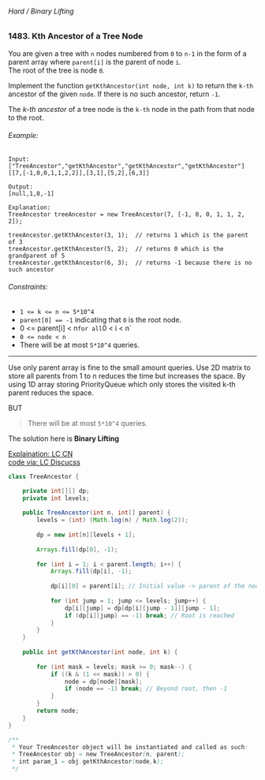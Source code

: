 ###### Hard / Binary Lifting

### 1483. Kth Ancestor of a Tree Node

You are given a tree with `n` nodes numbered from `0` to `n-1` in the form of a parent array where `parent[i]` is the parent of node `i`.   
The root of the tree is node `0`.

Implement the function `getKthAncestor(int node, int k)` to return the `k-th` ancestor of the given `node`. If there is no such ancestor, return `-1`.

The _k-th ancestor_ of a tree node is the `k-th` node in the path from that node to the root.  


###### Example:
```
Input:
["TreeAncestor","getKthAncestor","getKthAncestor","getKthAncestor"]
[[7,[-1,0,0,1,1,2,2]],[3,1],[5,2],[6,3]]

Output:
[null,1,0,-1]

Explanation:
TreeAncestor treeAncestor = new TreeAncestor(7, [-1, 0, 0, 1, 1, 2, 2]);

treeAncestor.getKthAncestor(3, 1);  // returns 1 which is the parent of 3
treeAncestor.getKthAncestor(5, 2);  // returns 0 which is the grandparent of 5
treeAncestor.getKthAncestor(6, 3);  // returns -1 because there is no such ancestor
``` 

###### Constraints:

- `1 <= k <= n <= 5*10^4`
- `parent[0] == -1` indicating that `0` is the root node.
- 0 <= parent[i] < n` for all `0 < i < n`
- `0 <= node < n`
- There will be at most `5*10^4` queries.

***

Use only parent array is fine to the small amount queries.
Use 2D matrix to store all parents from 1 to n reduces the time but increases the space.
By using 1D array storing PriorityQueue which only stores the visited k-th parent reduces the space.

BUT
> There will be at most `5*10^4` queries.

The solution here is **Binary Lifting**


[Explaination: LC CN](https://leetcode-cn.com/problems/kth-ancestor-of-a-tree-node/solution/li-kou-zai-zhu-jian-ba-acm-mo-ban-ti-ban-shang-lai/)  
[code via: LC Discucss](https://leetcode.com/problems/kth-ancestor-of-a-tree-node/discuss/757413/Java-Clean-Code-with-interview-tips-faster-than-90.17)

```java
class TreeAncestor {

    private int[][] dp;
    private int levels;
    
    public TreeAncestor(int n, int[] parent) {
        levels = (int) (Math.log(n) / Math.log(2));
        
        dp = new int[n][levels + 1];
        
        Arrays.fill(dp[0], -1);
        
        for (int i = 1; i < parent.length; i++) {
            Arrays.fill(dp[i], -1);
            
            dp[i][0] = parent[i]; // Initial value -> parent of the node
            
            for (int jump = 1; jump <= levels; jump++) {
                dp[i][jump] = dp[dp[i][jump - 1]][jump - 1];
                if (dp[i][jump] == -1) break; // Root is reached
            }
        }
    }
    
    public int getKthAncestor(int node, int k) {
        
        for (int mask = levels; mask >= 0; mask--) {
            if ((k & (1 << mask)) > 0) {
                node = dp[node][mask];
                if (node == -1) break; // Beyond root, then -1
            }
        }
        return node;
    }
}

/**
 * Your TreeAncestor object will be instantiated and called as such:
 * TreeAncestor obj = new TreeAncestor(n, parent);
 * int param_1 = obj.getKthAncestor(node,k);
 */
```

